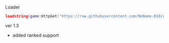 Loader
```lua
loadstring(game:HttpGet("https://raw.githubusercontent.com/NoName-010/AFAS3000/main/Loader"))()
```
ver 1.3
- added ranked support
